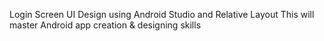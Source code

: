 Login Screen UI Design using Android Studio and Relative Layout
This will master Android app creation & designing skills 
